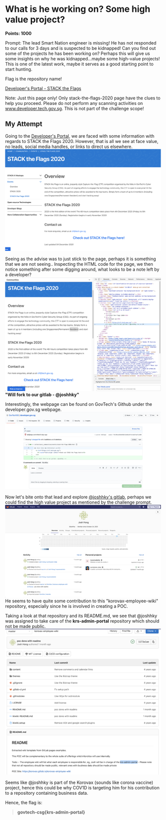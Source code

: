 # What is he working on? Some high value project?
**Points: 1000**

Prompt: The lead Smart Nation engineer is missing! He has not responded to our calls for 3 days and is suspected to be kidnapped! Can you find out some of the projects he has been working on? Perhaps this will give us some insights on why he was kidnapped…maybe some high-value projects! This is one of the latest work, maybe it serves as a good starting point to start hunting.

Flag is the repository name!

[Developer's Portal - STACK the Flags](https://www.developer.tech.gov.sg/communities/events/stack-the-flags-2020)

Note: Just this page only! Only stack-the-flags-2020 page have the clues to help you proceed. Please do not perform any scanning activities on www.developer.tech.gov.sg. This is not part of the challenge scope!

## My Attempt
Going to the [Developer's Portal](https://www.developer.tech.gov.sg/communities/events/stack-the-flags-2020), we are faced with some information with regards to STACK the Flags 2020. However, that is all we see at face value, no leads, social media handles, or links to direct us elsewhere. ![developer](developer.png)

Seeing as the advise was to just stick to the page, perhaps it is something that we are not seeing.. Inspecting the HTML code for the page, we then notice something after some digging around, what looks to be a note left by a developer? ![inspect](inspect.png)
**"Will fork to our gitlab - @joshhky"**

Interestingly, the webpage can be found on GovTech's Github under the developer.gov.sg webpage. ![github](github.png)

Now let's bite onto that lead and explore [@joshhky's gitlab](https://gitlab.com/joshhky), perhaps we could find the high value project as mentioned by the challenge prompt. ![gitlab](joshhky.png) He seems to have quite some contribution to this "korovax-employee-wiki" repository, especially since he is involved in creating a POC.

Taking a look at that repository and its README.md, we see that @joshhky was assigned to take care of the **krs-admin-portal** repository which should not be made public. ![flag](flag.png)

Seems like @joshhky is part of the Korovax (sounds like corona vaccine) project, hence this could be why COV1D is targeting him for his contribution to a repository containing business data.

Hence, the flag is:
> **govtech-csg{krs-admin-portal}**

